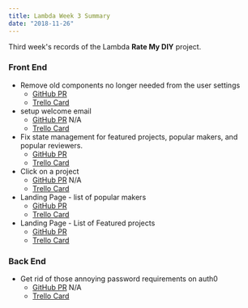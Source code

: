 ```yaml
---
title: Lambda Week 3 Summary
date: "2018-11-26"
---
```


Third week's records of the Lambda **Rate My DIY** project. 

### Front End
* Remove old components no longer needed from the user settings
  * [GitHub PR](https://github.com/Lambda-School-Labs/Labs8-RateMyDIY/pull/87)
  * [Trello Card](https://trello.com/c/Sshw3PLL)
* setup welcome email
  * [GitHub PR](#) N/A
  * [Trello Card](https://trello.com/c/Fb3jb2hm)
* Fix state management for featured projects, popular makers, and popular reviewers.
  * [GitHub PR](https://github.com/Lambda-School-Labs/Labs8-RateMyDIY/pull/77)
  * [Trello Card](https://trello.com/c/Gpa7sFhs)
* Click on a project
  * [GitHub PR](#) N/A
  * [Trello Card](https://trello.com/c/Gpa7sFhs)
* Landing Page - list of popular makers
  * [GitHub PR](https://github.com/Lambda-School-Labs/Labs8-RateMyDIY/pull/70)
  * [Trello Card](https://trello.com/c/UYnodtZn)
* Landing Page - List of Featured projects
  * [GitHub PR](https://github.com/Lambda-School-Labs/Labs8-RateMyDIY/pull/68)
  * [Trello Card](https://trello.com/c/LuRXvg5k)

### Back End
* Get rid of those annoying password requirements on auth0
  * [GitHub PR](#) N/A
  * [Trello Card](https://trello.com/c/cqdusWYV)